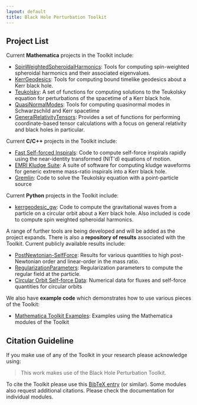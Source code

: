 ```yaml
---
layout: default
title: Black Hole Perturbation Toolkit
---
```


## Project List

Current **Mathematica** projects in the Toolkit include:

* [SpinWeightedSpheroidalHarmonics](https://bhptoolkit.org/SpinWeightedSpheroidalHarmonics): Tools for computing spin-weighted spheroidal harmonics and their associated eigenvalues.
* [KerrGeodesics](https://bhptoolkit.org/KerrGeodesics): Tools for computing bound timelike geodesics about a Kerr black hole.
* [Teukolsky](https://github.com/BlackHolePerturbationToolkit/Teukolsky): A set of functions for computing solutions to the Teukolsky equation for perturbations of the spacetime of a Kerr black hole.
* [QuasiNormalModes](https://github.com/BlackHolePerturbationToolkit/QuasiNormalModes): Tools for computing quasinormal modes in Schwarzschild and Kerr spacetime
* [GeneralRelativityTensors](https://github.com/BlackHolePerturbationToolkit/GeneralRelativityTensors): Provides a set of functions for performing coordinate-based tensor calculations with a focus on general relativity and black holes in particular.

Current **C/C++** projects in the Toolkit include:

* [Fast Self-forced Inspirals](https://bhptoolkit.org/Fast_Self-Forced_Inspirals/): Code to compute self-force inspirals rapidly using the near-identity transformed (NIT'd) equations of motion.
* [EMRI Kludge Suite](https://github.com/alvincjk/EMRI_Kludge_Suite): A suite of software for computing kludge waveforms for generic extreme mass-ratio inspirals into a Kerr black hole.
* [Gremlin](https://github.com/BlackHolePerturbationToolkit/GremlinEq): Code to solve the Teukolsky equation with a point-particle source

Current **Python** projects in the Toolkit include:

* [kerrgeodesic_gw](https://github.com/BlackHolePerturbationToolkit/kerrgeodesic_gw): Code to compute the gravitational waves from a particle on a circular orbit about a Kerr black hole. Also included is code to compute spin weighted spheroidal harmonics.

A range of further tools are being developed and will be added as the project expands. There is also a **repository of results** associated with the Toolkit. Current publicly available results include:

* [PostNewtonian-SelfForce](http://bhptoolkit.org/PostNewtonianSelfForce/): Results for various quantities to high post-Newtonian order and linear-order in the mass ratio.
* [RegularizationParameters](https://github.com/BlackHolePerturbationToolkit/RegularizationParameters): Regularization parameters to compute the regular field at the particle.
* [Circular Orbit Self-force Data](https://github.com/BlackHolePerturbationToolkit/CircularOrbitSelfForceData): Numerical data for fluxes and self-force quantities for circular orbits

We also have **example code** which demonstrates how to use various pieces of the Toolkit:

 * [Mathematica Toolkit Examples](https://github.com/BlackHolePerturbationToolkit/MathematicaToolkitExamples): Examples using the Mathematica modules of the Toolkit

## Citation Guideline

If you make use of any of the Toolkit in your research please acknowledge using:

> This work makes use of the Black Hole Perturbation Toolkit.

To cite the Toolkit please use this [BibTeX entry](BHPToolkit.bib) (or similar). Some modules also request additional citations. Please check the documentation for individual modules. 